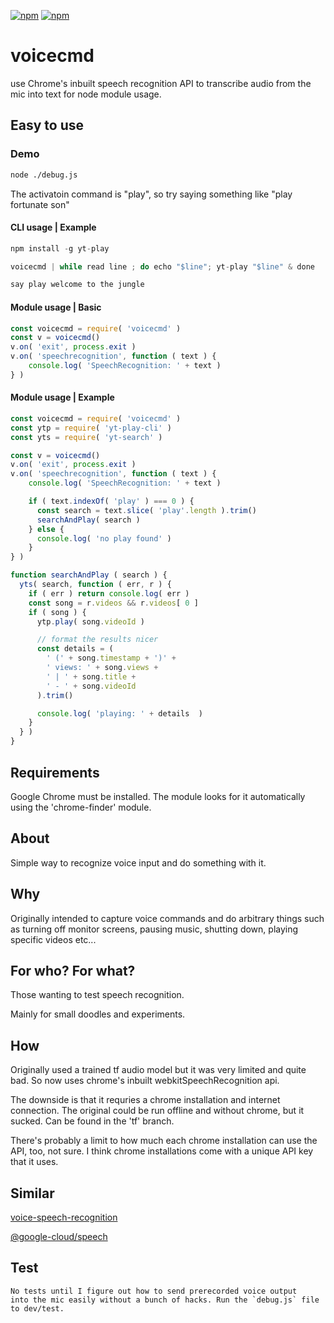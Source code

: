 [![npm](https://img.shields.io/npm/v/voicecmd.svg?maxAge=3600&style=flat-square)](https://www.npmjs.com/package/voicecmd)
[![npm](https://img.shields.io/npm/l/voicecmd.svg?maxAge=3600&style=flat-square)](https://github.com/talmobi/voicecmd/blob/master/LICENSE)

#  voicecmd
use Chrome's inbuilt speech recognition API to transcribe audio
from the mic into text for node module usage.

## Easy to use

### Demo
```bash
node ./debug.js
```

The activatoin command is "play", so try saying something like "play fortunate son"

#### CLI usage | Example
```javascript
npm install -g yt-play
```
```javascript
voicecmd | while read line ; do echo "$line"; yt-play "$line" & done
```

```javascript
say play welcome to the jungle
```

#### Module usage | Basic
```javascript
const voicecmd = require( 'voicecmd' )
const v = voicecmd()
v.on( 'exit', process.exit )
v.on( 'speechrecognition', function ( text ) {
    console.log( 'SpeechRecognition: ' + text )
} )
```

#### Module usage | Example
```javascript
const voicecmd = require( 'voicecmd' )
const ytp = require( 'yt-play-cli' )
const yts = require( 'yt-search' )

const v = voicecmd()
v.on( 'exit', process.exit )
v.on( 'speechrecognition', function ( text ) {
    console.log( 'SpeechRecognition: ' + text )

    if ( text.indexOf( 'play' ) === 0 ) {
      const search = text.slice( 'play'.length ).trim()
      searchAndPlay( search )
    } else {
      console.log( 'no play found' )
    }
} )

function searchAndPlay ( search ) {
  yts( search, function ( err, r ) {
    if ( err ) return console.log( err )
    const song = r.videos && r.videos[ 0 ]
    if ( song ) {
      ytp.play( song.videoId )

      // format the results nicer
      const details = (
        ' (' + song.timestamp + ')' +
        ' views: ' + song.views +
        ' | ' + song.title +
        ' - ' + song.videoId
      ).trim()

      console.log( 'playing: ' + details  )
    }
  } )
}
```

## Requirements
  Google Chrome must be installed. The module looks for it
  automatically using the 'chrome-finder' module.

## About
  Simple way to recognize voice input and do something with it.

## Why
  Originally intended to capture voice commands and do arbitrary
  things such as turning off monitor screens, pausing music,
  shutting down, playing specific videos etc...

## For who? For what?
  Those wanting to test speech recognition.

  Mainly for small doodles and experiments.

## How
  Originally used a trained tf audio model but it was very
  limited and quite bad. So now uses chrome's inbuilt webkitSpeechRecognition api.

  The downside is that it requries a chrome installation and
  internet connection. The original could be run offline and
  without chrome, but it sucked. Can be found in the 'tf' branch.

  There's probably a limit to how much each chrome installation
  can use the API, too, not sure. I think chrome installations
  come with a unique API key that it uses.

## Similar
[voice-speech-recognition](https://github.com/krzaku281/voice-speech-recognition#readme)

[@google-cloud/speech](https://www.npmjs.com/package/@google-cloud/speech)

## Test
```
No tests until I figure out how to send prerecorded voice output
into the mic easily without a bunch of hacks. Run the `debug.js` file to dev/test.
```


